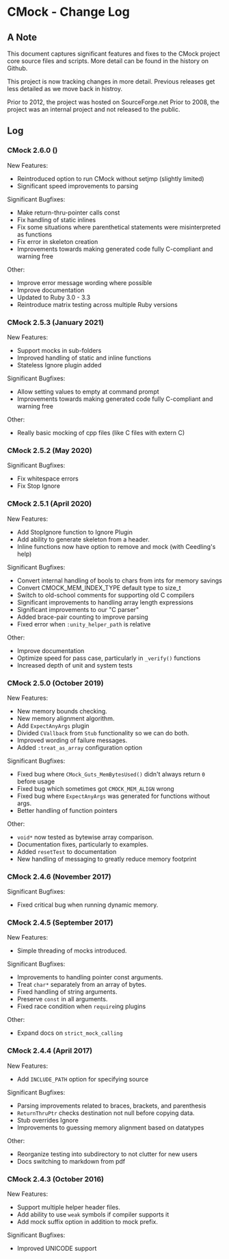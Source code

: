 # CMock - Change Log

## A Note

This document captures significant features and fixes to the CMock project core source files 
and scripts. More detail can be found in the history on Github. 

This project is now tracking changes in more detail. Previous releases get less detailed as
we move back in histroy. 

Prior to 2012, the project was hosted on SourceForge.net
Prior to 2008, the project was an internal project and not released to the public.

## Log

### CMock 2.6.0 ()

New Features:

  - Reintroduced option to run CMock without setjmp (slightly limited)
  - Significant speed improvements to parsing

Significant Bugfixes:

  - Make return-thru-pointer calls const
  - Fix handling of static inlines
  - Fix some situations where parenthetical statements were misinterpreted as functions
  - Fix error in skeleton creation
  - Improvements towards making generated code fully C-compliant and warning free

Other:

  - Improve error message wording where possible
  - Improve documentation
  - Updated to Ruby 3.0 - 3.3
  - Reintroduce matrix testing across multiple Ruby versions

### CMock 2.5.3 (January 2021)

New Features:

  - Support mocks in sub-folders
  - Improved handling of static and inline functions
  - Stateless Ignore plugin added

Significant Bugfixes:

  - Allow setting values to empty at command prompt
  - Improvements towards making generated code fully C-compliant and warning free

Other:
  
  - Really basic mocking of cpp files (like C files with extern C)

### CMock 2.5.2 (May 2020)

Significant Bugfixes:

  - Fix whitespace errors
  - Fix Stop Ignore

### CMock 2.5.1 (April 2020)

New Features:

  - Add StopIgnore function to Ignore Plugin
  - Add ability to generate skeleton from a header.
  - Inline functions now have option to remove and mock (with Ceedling's help)

Significant Bugfixes:

  - Convert internal handling of bools to chars from ints for memory savings
  - Convert CMOCK_MEM_INDEX_TYPE default type to size_t 
  - Switch to old-school comments for supporting old C compilers
  - Significant improvements to handling array length expressions
  - Significant improvements to our "C parser"
  - Added brace-pair counting to improve parsing
  - Fixed error when `:unity_helper_path` is relative

Other:

 - Improve documentation
 - Optimize speed for pass case, particularly in `_verify()` functions
 - Increased depth of unit and system tests

### CMock 2.5.0 (October 2019)

New Features:

  - New memory bounds checking.
  - New memory alignment algorithm.
  - Add `ExpectAnyArgs` plugin
  - Divided `CVallback` from `Stub` functionality so we can do both.
  - Improved wording of failure messages.
  - Added `:treat_as_array` configuration option

Significant Bugfixes:

  - Fixed bug where `CMock_Guts_MemBytesUsed()` didn't always return `0` before usage
  - Fixed bug which sometimes got `CMOCK_MEM_ALIGN` wrong
  - Fixed bug where `ExpectAnyArgs` was generated for functions without args.
  - Better handling of function pointers

Other:

  - `void*` now tested as bytewise array comparison.
  - Documentation fixes, particularly to examples.
  - Added `resetTest` to documentation
  - New handling of messaging to greatly reduce memory footprint

### CMock 2.4.6 (November 2017)

Significant Bugfixes:

  - Fixed critical bug when running dynamic memory.

### CMock 2.4.5 (September 2017)

New Features:

  - Simple threading of mocks introduced.

Significant Bugfixes:
  
  - Improvements to handling pointer const arguments.
  - Treat `char*` separately from an array of bytes.
  - Fixed handling of string arguments.
  - Preserve `const` in all arguments.
  - Fixed race condition when `require`ing plugins

Other:

  - Expand docs on `strict_mock_calling`

### CMock 2.4.4 (April 2017)

New Features:

  - Add `INCLUDE_PATH` option for specifying source

Significant Bugfixes:

  - Parsing improvements related to braces, brackets, and parenthesis
  - `ReturnThruPtr` checks destination not null before copying data.
  - Stub overrides Ignore
  - Improvements to guessing memory alignment based on datatypes

Other:

  - Reorganize testing into subdirectory to not clutter for new users
  - Docs switching to markdown from pdf

### CMock 2.4.3 (October 2016)

New Features:

  - Support multiple helper header files.
  - Add ability to use `weak` symbols if compiler supports it
  - Add mock suffix option in addition to mock prefix.

Significant Bugfixes:

  - Improved UNICODE support



